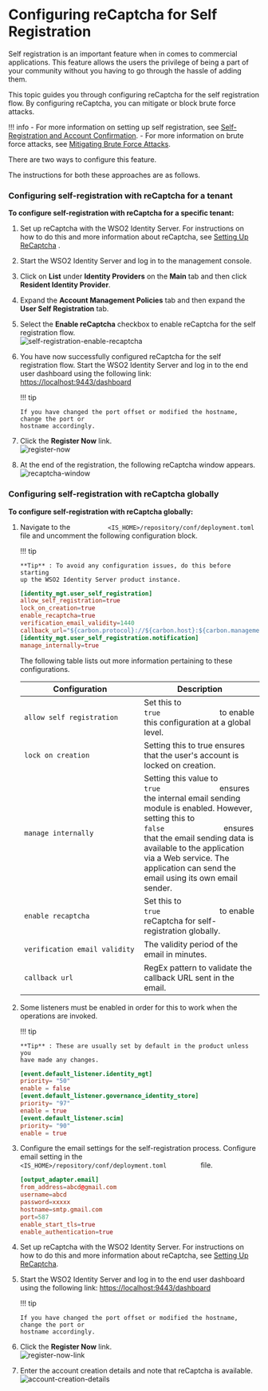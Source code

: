 # Configuring reCaptcha for Self Registration

Self registration is an important feature when in comes to commercial
applications. This feature allows the users the privilege of being a
part of your community without you having to go through the hassle of
adding them.

This topic guides you through configuring reCaptcha for the self
registration flow. By configuring reCaptcha, you can mitigate or block
brute force attacks.

!!! info 
    -   For more information on setting up self registration, see
        [Self-Registration and Account
        Confirmation](../../learn/self-registration-and-account-confirmation).
    -   For more information on brute force attacks, see [Mitigating Brute
        Force Attacks](../../learn/mitigating-brute-force-attacks).

There are two ways to configure this feature.

The instructions for both these approaches are as follows.

### Configuring self-registration with reCaptcha for a tenant

**To configure self-registration with reCaptcha for a specific tenant:**

1.  Set up reCaptcha with the WSO2 Identity Server. For instructions on
    how to do this and more information about reCaptcha, see [Setting Up
    ReCaptcha](../../learn/setting-up-recaptcha)
    .
2.  Start the WSO2 Identity Server and log in to the management console.
3.  Click on **List** under **Identity Providers** on the **Main** tab
    and then click **Resident Identity Provider**.
4.  Expand the **Account Management Policies** tab and then expand the
    **User Self Registration** tab.
5.  Select the **Enable reCaptcha** checkbox to enable reCaptcha for the
    self registration flow.  
    ![self-registration-enable-recaptcha](../assets/img/using-wso2-identity-server/self-registration-enable-recaptcha.png)
6.  You have now successfully configured reCaptcha for the self
    registration flow. Start the WSO2 Identity Server and log in to the
    end user dashboard using the following link:
    <https://localhost:9443/dashboard>

    !!! tip
    
        If you have changed the port offset or modified the hostname, change the port or
        hostname accordingly.
    

7.  Click the **Register Now** link.  
    ![register-now](../assets/img/using-wso2-identity-server/register-now.png)
8.  At the end of the registration, the following reCaptcha window
    appears.  
    ![recaptcha-window](../assets/img/using-wso2-identity-server/recaptcha-window.png) 

### Configuring self-registration with reCaptcha globally

**To configure self-registration with reCaptcha globally:**

1.  Navigate to the
    `           <IS_HOME>/repository/conf/deployment.toml          `
    file and uncomment the following configuration block.

    !!! tip
    
        **Tip** : To avoid any configuration issues, do this before starting
        up the WSO2 Identity Server product instance.
    

    ```toml
    [identity_mgt.user_self_registration]
    allow_self_registration=true
    lock_on_creation=true
    enable_recaptcha=true
    verification_email_validity=1440
    callback_url="${carbon.protocol}://${carbon.host}:${carbon.management.port}/authenticationendpoint/login.do"
    [identity_mgt.user_self_registration.notification]
    manage_internally=true    
    ```
    
    The following table lists out more information pertaining to these
    configurations.

    <table>
    <colgroup>
    <col style="width: 50%" />
    <col style="width: 50%" />
    </colgroup>
    <thead>
    <tr class="header">
    <th>Configuration</th>
    <th>Description</th>
    </tr>
    </thead>
    <tbody>
    <tr class="odd">
    <td><pre><code>allow_self_registration</code></pre></td>
    <td>Set this to <code>               true              </code> to enable this configuration at a global level.</td>
    </tr>
    <tr class="even">
    <td><pre><code>lock_on_creation</code></pre></td>
    <td>Setting this to true ensures that the user's account is locked on creation.</td>
    </tr>
    <tr class="odd">
    <td><pre><code>manage_internally</code></pre></td>
    <td>Setting this value to <code>               true              </code> ensures the internal email sending module is enabled. However, setting this to <code>               false              </code> ensures that the email sending data is available to the application via a Web service. The application can send the email using its own email sender.</td>
    </tr>
    <tr class="even">
    <td><pre><code>enable_recaptcha</code></pre></td>
    <td>Set this to <code>               true              </code> to enable reCaptcha for self-registration globally.</td>
    </tr>
    <tr class="odd">
    <td><pre><code>verification_email_validity</code></pre></td>
    <td>The validity period of the email in minutes.
    </tr>
    <tr class="even">
    <td><pre><code>callback_url</code></pre></td>
    <td>RegEx pattern to validate the callback URL sent in the email.</td>
    </tr>
    </tbody>
    </table>

2.  Some listeners must be enabled in order for this to work when the
    operations are invoked.

    !!! tip
    
        **Tip** : These are usually set by default in the product unless you
        have made any changes.
    

    ```toml
    [event.default_listener.identity_mgt]
    priority= "50"
    enable = false
    [event.default_listener.governance_identity_store]
    priority= "97"
    enable = true
    [event.default_listener.scim]
    priority= "90"
    enable = true
    ```

3.  Configure the email settings for the self-registration
    process. Configure email setting in the
    `           <IS_HOME>/repository/conf/deployment.toml          `
    file.
    
    
    ``` toml
    [output_adapter.email]
    from_address=abcd@gmail.com
    username=abcd
    password=xxxxx
    hostname=smtp.gmail.com
    port=587
    enable_start_tls=true
    enable_authentication=true
    ```

4.  Set up reCaptcha with the WSO2 Identity Server. For instructions on
    how to do this and more information about reCaptcha, see [Setting Up
    ReCaptcha](../../learn/setting-up-recaptcha).
5.  Start the WSO2 Identity Server and log in to the end user dashboard
    using the following link: <https://localhost:9443/dashboard>

    !!! tip
    
        If you have changed the port offset or modified the hostname, change the port or
        hostname accordingly. 

6.  Click the **Register Now** link.  
    ![register-now-link](../assets/img/using-wso2-identity-server/register-now-link.png)
7.  Enter the account creation details and note that reCaptcha is
    available.  
    ![account-creation-details](../assets/img/using-wso2-identity-server/account-creation-details.png)
